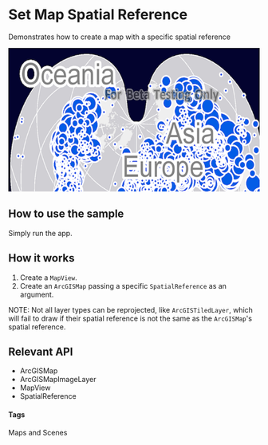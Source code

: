 # Set Map Spatial Reference
Demonstrates how to create a map with a specific spatial reference

![Set Map Spatial Reference App](set-map-spatial-reference.png)

## How to use the sample
Simply run the app.

## How it works
1. Create a `MapView`.
1. Create an `ArcGISMap` passing a specific `SpatialReference` as an argument.

NOTE: Not all layer types can be reprojected, like `ArcGISTiledLayer`, which will fail to draw if their spatial reference is not the same as the `ArcGISMap`'s spatial reference.

## Relevant API
* ArcGISMap
* ArcGISMapImageLayer
* MapView
* SpatialReference

#### Tags
Maps and Scenes